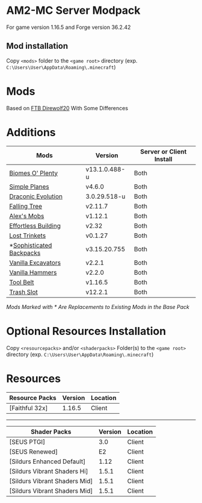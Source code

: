 
  

# AM2-MC Server Modpack

  

  

For game version 1.16.5 and Forge version 36.2.42

  

  

## Mod installation

  

  

Copy `<mods>` folder to the `<game root>` directory (exp. `C:\Users\User\AppData\Roaming\.minecraft`)

  

  

# Mods

  

Based on [FTB Direwolf20](https://www.feed-the-beast.com/modpacks/79-ftb-presents-direwolf20-116?tab=about) With Some Differences

 
# **Additions**
**Mods** | **Version** | **Server or Client Install** |
|-------------------------------------|--------------------|---------------|
| [Biomes O' Plenty](https://www.curseforge.com/minecraft/mc-mods/biomes-o-plenty)| v13.1.0.488-u | Both |
| [Simple Planes](https://www.curseforge.com/minecraft/mc-mods/simple-planes) | v4.6.0 | Both |
| [Draconic Evolution](https://www.curseforge.com/minecraft/mc-mods/draconic-evolution) | 3.0.29.518-u | Both |
| [Falling Tree](https://www.curseforge.com/minecraft/mc-mods/falling-tree) | v2.11.7 | Both |
| [Alex's Mobs](https://www.curseforge.com/minecraft/mc-mods/alexs-mobs) | v1.12.1 | Both |
| [Effortless Building](https://www.curseforge.com/minecraft/mc-mods/effortless-building) | v2.32 | Both |
| [Lost Trinkets](https://www.curseforge.com/minecraft/mc-mods/lost-trinkets) | v0.1.27 | Both |
| *[Sophisticated Backpacks](https://www.curseforge.com/minecraft/mc-mods/sophisticated-backpacks)| v3.15.20.755 | Both | 
| [Vanilla Excavators](https://www.curseforge.com/minecraft/mc-mods/vanilla-excavators-forge)| v2.2.1 | Both |
| [Vanilla Hammers](https://www.curseforge.com/minecraft/mc-mods/vanilla-hammers-forge)| v2.2.0 | Both |
| [Tool Belt](https://www.curseforge.com/minecraft/mc-mods/tool-belt)| v1.16.5 | Both |
| [Trash Slot](https://www.curseforge.com/minecraft/mc-mods/trashslot)| v12.2.1 | Both |

  *Mods Marked with * Are Replacements to Existing Mods in the Base Pack*

  

# **Optional Resources Installation**

  

Copy `<resourcepacks>` and/or `<shaderpacks>` Folder(s) to the `<game root>` directory (exp. `C:\Users\User\AppData\Roaming\.minecraft`)

  

  

# **Resources**

  

**Resource Packs** | **Version** | **Location**
---------------------------------------------------------------------------------------------------------------- | ------------- | ------------
[Faithful 32x] | 1.16.5 | Client

 
-------------------------------------------------------------------------------------------------------------------------------

  

**Shader Packs** | **Version** | **Location**
---------------------------------------------------------------------------------------------------------------- | ------------- | ------------
[SEUS PTGI] | 3.0 | Client
[SEUS Renewed] | E2 | Client
[Sildurs Enhanced Default] | 1.12 | Client
[Sildurs Vibrant Shaders Hi] | 1.5.1 | Client
[Sildurs Vibrant Shaders Mid] | 1.5.1 | Client
[Sildurs Vibrant Shaders Mid] | 1.5.1 | Client
